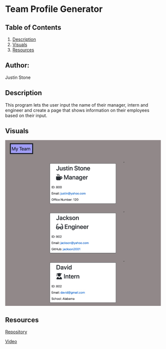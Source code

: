 # Team Profile Generator

## Table of Contents 
1. [Description](#description)
2.  [Visuals](#visuals)
3. [Resources](#resources)

## Author:

Justin Stone

## Description
This program lets the user input the name of their manager, intern and engineer and create a page that shows information on their employees based on their input.

## Visuals
![pic1](./page.jpg)

## Resources

[Repository](https://github.com/Justinstone2001/profile)

[Video](https://pdx.cdn.nv.instructuremedia.com/originals/o-5NqTSC7So24YDY8gHbEjuRMAk9vGJsqV/transcodings/t-5P7kKxpZtPoXUuY7HmeaWxMvRePgW9j2.mp4?&Expires=1657674394&Signature=YIpQhpkVxyCcX-Xb1KpSIOYej757Qk7cRbG1PnWcmn463x2Hea7vkX0AFUtNA706FhxHUjb~71t0tFYyKfqSD86aQZothWsz2y0olWgyD5svh8mluhTazGqNYK1IOvmFIAQFkero0maGpafMBQWf~oGVOc-bs06lwEa5essx5J0JbjTnw0Ii7GPe4A5WqhScdkvfP81iYvho119ZDCKAwUINLa5K46jGLXbyPSkrTYpRtyw5yp83cw3BdA0u8dWoF1qS0IIoFxXRO-K3BvdDNsecSbfyzBmS3buDIHc2WDXhG2K6d9oCoK7D~Gz1ScGmymuw9E24ax3WuKJxSZtKdA__&Key-Pair-Id=APKAJLP4NHW7VFATZNDQ)